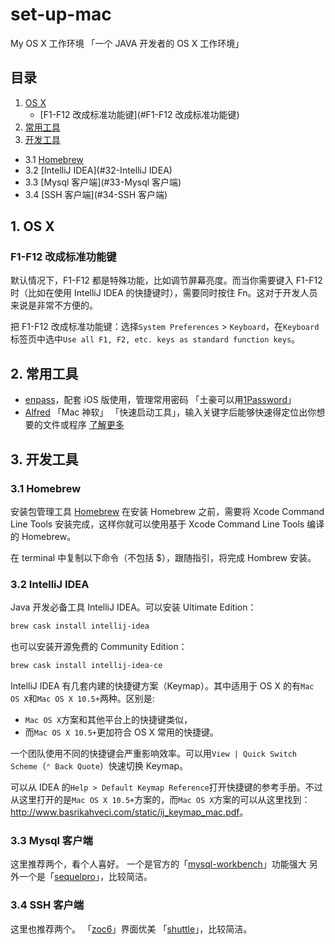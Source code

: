 # set-up-mac
My OS X 工作环境 「一个 JAVA 开发者的 OS X 工作环境」

## 目录
1. [OS X](#1-os-x)
   - [F1-F12 改成标准功能键](#F1-F12 改成标准功能键)
2. [常用工具](#2-常用工具)
3. [开发工具](#3-开发工具)
 - 3.1 [Homebrew](#31-homebrew)
 - 3.2 [IntelliJ IDEA](#32-IntelliJ IDEA)
 - 3.3 [Mysql 客户端](#33-Mysql 客户端)
 - 3.4 [SSH 客户端](#34-SSH 客户端)
 

## 1. OS X

### F1-F12 改成标准功能键

默认情况下，F1-F12 都是特殊功能，比如调节屏幕亮度。而当你需要键入 F1-F12 时（比如在使用 IntelliJ IDEA 的快捷键时），需要同时按住 Fn。这对于开发人员来说是非常不方便的。

把 F1-F12 改成标准功能键：选择`System Preferences` > `Keyboard`，在`Keyboard`标签页中选中`Use all F1, F2, etc. keys as standard function keys`。


## 2. 常用工具

- [enpass](https://itunes.apple.com/cn/app/enpass-password-manager-mi/id732710998?mt=12)，配套 iOS 版使用，管理常用密码  「土豪可以用[1Password](https://itunes.apple.com/cn/app/1password/id443987910?mt=12)」
- [Alfred](https://itunes.apple.com/cn/app/alfred/id405843582?mt=12) 「Mac 神软」 「快速启动工具」，输入关键字后能够快速得定位出你想要的文件或程序 [了解更多](http://www.wellsnake.com/jekyll/update/2014/06/15/001/)

## 3. 开发工具

### 3.1 Homebrew
安装包管理工具 [Homebrew](http://brew.sh/)
在安装 Homebrew 之前，需要将 Xcode Command Line Tools 安装完成，这样你就可以使用基于 Xcode Command Line Tools 编译的 Homebrew。

在 terminal 中复制以下命令（不包括 $），跟随指引，将完成 Hombrew 安装。

### 3.2 IntelliJ IDEA

Java 开发必备工具 IntelliJ IDEA。可以安装 Ultimate Edition：

```sh
brew cask install intellij-idea
```

也可以安装开源免费的 Community Edition：

```sh
brew cask install intellij-idea-ce
```

IntelliJ IDEA 有几套内建的快捷键方案（Keymap）。其中适用于 OS X 的有`Mac OS X`和`Mac OS X 10.5+`两种。区别是:

- `Mac OS X`方案和其他平台上的快捷键类似，
- 而`Mac OS X 10.5+`更加符合 OS X 常用的快捷键。

一个团队使用不同的快捷键会严重影响效率。可以用`View | Quick Switch Scheme`（`⌃ Back Quote`）快速切换 Keymap。

可以从 IDEA 的`Help > Default Keymap Reference`打开快捷键的参考手册。不过从这里打开的是`Mac OS X 10.5+`方案的，而`Mac OS X`方案的可以从这里找到：<http://www.basrikahveci.com/static/ij_keymap_mac.pdf>。

### 3.3 Mysql 客户端
 这里推荐两个，看个人喜好。
 一个是官方的「[mysql-workbench](https://dev.mysql.com/downloads/file/?id=460634)」功能强大
 另外一个是「[sequelpro](http://sequelpro.com/)」，比较简洁。
 
### 3.4 SSH 客户端
 这里也推荐两个。
 「[zoc6](http://www.emtec.com/zoc/)」界面优美
 「[shuttle](https://github.com/fitztrev/shuttle)」，比较简洁。
